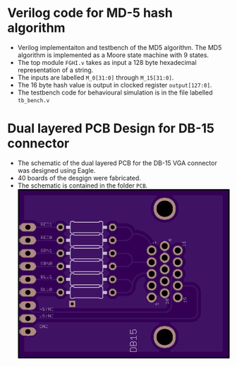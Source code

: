 # Verilog code for MD-5 hash algorithm 
* Verilog implementaiton and testbench of the MD5 algorithm. The MD5 algorithm is implemented as a Moore state machine with 9 states.
* The top module `FGHI.v` takes as input a 128 byte hexadecimal representation of a string.
* The inputs are labelled `M_0[31:0]` through `M_15[31:0]`.
* The 16 byte hash value is output in clocked register `output[127:0]`.
* The testbench code for behavioural simulation is in the file labelled `tb_bench.v`

# Dual layered PCB Design for DB-15 connector
* The schematic of the dual layered PCB for the DB-15 VGA connector was designed using Eagle.
* 40 boards of the desgign were fabricated.
* The schematic is contained in the folder `PCB`.
![plot](./DB_15_connector/PCB_Top.png)
